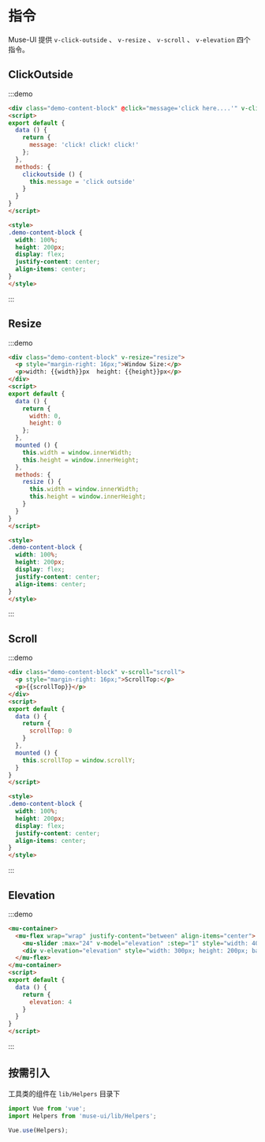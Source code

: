 # 指令

Muse-UI 提供 `v-click-outside` 、 `v-resize` 、 `v-scroll` 、 `v-elevation` 四个指令。


## ClickOutside

:::demo
```html
<div class="demo-content-block" @click="message='click here....'" v-click-outside="clickoutside">{{message}}</div>
<script>
export default {
  data () {
    return {
      message: 'click! click! click!'
    };
  },
  methods: {
    clickoutside () {
      this.message = 'click outside'
    }
  }
}
</script>

<style>
.demo-content-block {
  width: 100%;
  height: 200px;
  display: flex;
  justify-content: center;
  align-items: center;
}
</style>

```
:::

## Resize

:::demo
```html
<div class="demo-content-block" v-resize="resize">
  <p style="margin-right: 16px;">Window Size:</p>
  <p>width: {{width}}px  height: {{height}}px</p>
</div>
<script>
export default {
  data () {
    return {
      width: 0,
      height: 0
    };
  },
  mounted () {
    this.width = window.innerWidth;
    this.height = window.innerHeight;
  },
  methods: {
    resize () {
      this.width = window.innerWidth;
      this.height = window.innerHeight;
    }
  }
}
</script>

<style>
.demo-content-block {
  width: 100%;
  height: 200px;
  display: flex;
  justify-content: center;
  align-items: center;
}
</style>

```
:::

## Scroll

:::demo
```html
<div class="demo-content-block" v-scroll="scroll">
  <p style="margin-right: 16px;">ScrollTop:</p>
  <p>{{scrollTop}}</p>
</div>
<script>
export default {
  data () {
    return {
      scrollTop: 0
    }
  },
  mounted () {
    this.scrollTop = window.scrollY;
  }
}
</script>

<style>
.demo-content-block {
  width: 100%;
  height: 200px;
  display: flex;
  justify-content: center;
  align-items: center;
}
</style>

```
:::

## Elevation

:::demo
```html
<mu-container>
  <mu-flex wrap="wrap" justify-content="between" align-items="center">
    <mu-slider :max="24" v-model="elevation" :step="1" style="width: 400px;"></mu-slider>
    <div v-elevation="elevation" style="width: 300px; height: 200px; background-color: #fff;"></div>
  </mu-flex>
</mu-container>
<script>
export default {
  data () {
    return {
      elevation: 4
    }
  }
}
</script>
```
:::


## 按需引入

工具类的组件在 `lib/Helpers` 目录下

```javascript
import Vue from 'vue';
import Helpers from 'muse-ui/lib/Helpers';

Vue.use(Helpers);
```

<script>
export default {
  data () {
    return {
      message: 'click! click! click!',
      width: 0,
      height: 0,
      scrollTop: 0,
      elevation: 4
    };
  },
  mounted () {
    this.width = window.innerWidth;
    this.height = window.innerHeight;
    this.scrollTop = window.scrollY;
  },
  methods: {
    clickoutside () {
      this.message = 'click outside'
    },
    resize () {
      this.width = window.innerWidth;
      this.height = window.innerHeight;
    },
    scroll () {
      this.scrollTop = window.scrollY;
    }
  }
}
</script>

<style>
.demo-content-block {
  width: 100%;
  height: 200px;
  display: flex;
  justify-content: center;
  align-items: center;
}
</style>

